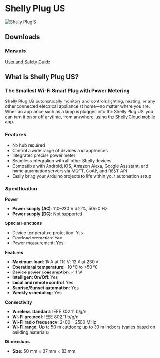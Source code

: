 # Shelly Plug US

![Shelly Plug S](https://kb.shelly.cloud/__attachments/229146742/Plug-US.jpg?inst-v=06e25fb6-1df6-4585-801d-931808676f21)

## Downloads

### Manuals

[User and Safety Guide](https://kb.shelly.cloud/__attachments/64061537/User%20and%20Safety%20Guide?inst-v=06e25fb6-1df6-4585-801d-931808676f21)

## What is Shelly Plug US?

### The Smallest Wi-Fi Smart Plug with Power Metering

Shelly Plug US automatically monitors and controls lighting, heating, or any other connected electrical appliance at home—no matter where you are. When an appliance such as a lamp is plugged into the Shelly Plug US, you can turn it on or off anytime, from anywhere, using the Shelly Cloud mobile app.

### Features

- No hub required  
- Control a wide range of devices and appliances  
- Integrated precise power meter  
- Seamless integration with all other Shelly devices  
- Compatible with Android, iOS, Amazon Alexa, Google Assistant, and home automation servers via MQTT, CoAP, and REST API  
- Easily bring your Arduino projects to life within your automation setup  

### Specification

**Power**

- **Power supply (AC)**: 110–230 V ±10%, 50/60 Hz  
- **Power supply (DC)**: Not supported  

**Special Functions**

- Device temperature protection: Yes  
- Overload protection: Yes  
- Power measurement: Yes  

**Features**

- **Maximum load**: 15 A at 110 V; 12 A at 230 V  
- **Operational temperature**: –10 °C to +50 °C  
- **Device power consumption**: < 1 W  
- **Intelligent On/Off**: Yes  
- **Local and remote control**: Yes  
- **Sunrise/Sunset automation**: Yes  
- **Weekly scheduling**: Yes  

**Connectivity**

- **Wireless standard**: IEEE 802.11 b/g/n  
- **Wi-Fi protocol**: IEEE 802.11 b/g/n  
- **Wi-Fi radio frequency**: 2400 – 2500 MHz  
- **Wi-Fi range**: Up to 50 m outdoors; up to 30 m indoors (varies based on building materials)  

**Dimensions**

- **Size**: 50 mm × 37 mm × 83 mm
